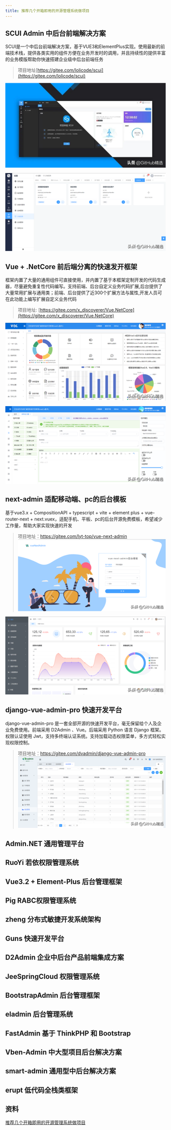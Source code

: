 ```yaml
---
title: 推荐几个开箱即用的开源管理系统做项目
---
```

## SCUI Admin 中后台前端解决方案
SCUI是一个中后台前端解决方案，基于VUE3和ElementPlus实现。使用最新的前端技术栈，提供各类实用的组件方便在业务开发时的调用，并且持续性的提供丰富的业务模版帮助你快速搭建企业级中后台前端任务

>项目地址[https://gitee.com/lolicode/scui](https://gitee.com/lolicode/scui)

![viewprew1](./images/6.jpg)

![viewprew1](./images/7.jpg)

## Vue + .NetCore 前后端分离的快速发开框架
框架内置了大量的通用组件可直接使用，并内置了基于本框架定制开发的代码生成器，尽量避免重复性代码编写。支持前端、后台自定义业务代码扩展,后台提供了大量常用扩展与通用类；前端、后台提供了近300个扩展方法与属性,开发人员可在此功能上编写扩展自定义业务代码

> 项目地址: [https://gitee.com/x_discoverer/Vue.NetCore](https://gitee.com/x_discoverer/Vue.NetCore)

![viewprew1](./images/8.jpg)

![viewprew1](./images/9.jpg)

## next-admin 适配移动端、pc的后台模板
基于vue3.x + CompositionAPI  + typescript + vite + element plus + vue-router-next + next.vuex，适配手机、平板、pc的后台开源免费模板，希望减少工作量，帮助大家实现快速的开发

>项目地址：https://gitee.com/lyt-top/vue-next-admin
![viewprew1](./images/10.jpg)

![viewprew1](./images/11.jpg)

## django-vue-admin-pro 快速开发平台
django-vue-admin-pro 是一套全部开源的快速开发平台，毫无保留给个人及企业免费使用。前端采用 D2Admin 、Vue。后端采用 Python 语言 Django 框架。权限认证使用 Jwt，支持多终端认证系统。支持加载动态权限菜单，多方式轻松实现权限控制。

>项目地址：https://gitee.com/dvadmin/django-vue-admin-pro
![viewprew1](./images/12.jpg)

## Admin.NET 通用管理平台

## RuoYi 若依权限管理系统


## Vue3.2 + Element-Plus 后台管理框架

## Pig RABC权限管理系统

## zheng 分布式敏捷开发系统架构

## Guns 快速开发平台

## D2Admin 企业中后台产品前端集成方案

## JeeSpringCloud 权限管理系统

## BootstrapAdmin 后台管理框架

## eladmin 后台管理系统

## FastAdmin 基于 ThinkPHP 和 Bootstrap

## Vben-Admin 中大型项目后台解决方案

## smart-admin 通用型中后台解决方案

## erupt 低代码全栈类框架


## 资料
[推荐几个开箱即用的开源管理系统做项目](https://mp.weixin.qq.com/s/xKPaflAg-K1i_V7Sqqm7Ww)